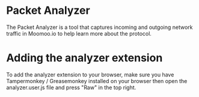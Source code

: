 # Packet Analyzer
The Packet Analyzer is a tool that captures incoming and outgoing network traffic in Moomoo.io to help learn more about the protocol.
# Adding the analyzer extension
To add the analyzer extension to your browser, make sure you have Tampermonkey / Greasemonkey installed on your browser then open the analyzer.user.js file and press "Raw" in the top right.
